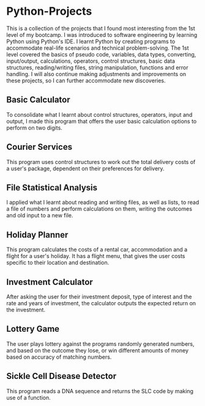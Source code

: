 # Python-Projects
 This is a collection of the projects that I found most interesting from the 1st level of my bootcamp. I was introduced to software   engineering by learning Python using Python's IDE. I learnt Python by creating programs to accommodate real-life scenarios and technical problem-solving. The 1st level covered the basics of pseudo code, variables, data types, converting, input/output, calculations, operators, control structures, basic data structures, reading/writing files, string manipulation, functions and error handling. I will also continue making adjustments and improvements on these projects, so I can further accommodate new discoveries.

## Basic Calculator
To consolidate what I learnt about control structures, operators, input and output, I made this program that offers the user basic calculation options to perform on two digits. 

## Courier Services
This program uses control structures to work out the total delivery costs of a user's package, dependent on their preferences for delivery.

## File Statistical Analysis
I applied what I learnt about reading and writing files, as well as lists, to read a file of numbers and perform calculations on them, writing the outcomes and old input to a new file. 

## Holiday Planner
This program calculates the costs of a rental car, accommodation and a flight for a user's holiday. It has a flight menu, that gives the user costs specific to their location and destination. 

## Investment Calculator
After asking the user for their investment deposit, type of interest and the rate and years of investment, the calculator outputs the expected return on the investment.

## Lottery Game
The user plays lottery against the programs randomly generated numbers, and based on the outcome they lose, or win different amounts of money based on accuracy of matching numbers.

## Sickle Cell Disease Detector
This program reads a DNA sequence and returns the SLC code by making use of a function.

